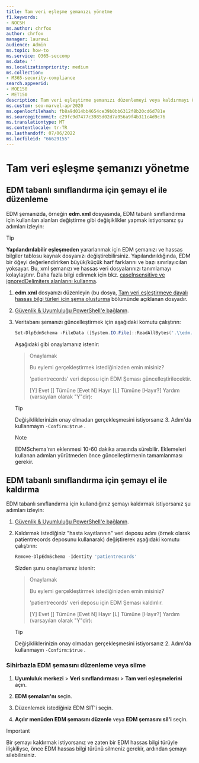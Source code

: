 ```yaml
---
title: Tam veri eşleşme şemanızı yönetme
f1.keywords:
- NOCSH
ms.author: chrfox
author: chrfox
manager: laurawi
audience: Admin
ms.topic: how-to
ms.service: O365-seccomp
ms.date: ''
ms.localizationpriority: medium
ms.collection:
- M365-security-compliance
search.appverid:
- MOE150
- MET150
description: Tam veri eşleştirme şemanızı düzenlemeyi veya kaldırmayı öğrenin.
ms.custom: seo-marvel-apr2020
ms.openlocfilehash: fb8a9d014bb4654ce39b0bb6312f8b20cd6d781e
ms.sourcegitcommit: c29fc9d7477c3985d02d7a956a9f4b311c4d9c76
ms.translationtype: MT
ms.contentlocale: tr-TR
ms.lasthandoff: 07/06/2022
ms.locfileid: "66629155"
---
```

# <a name="manage-your-exact-data-match-schema"></a>Tam veri eşleşme şemanızı yönetme

## <a name="editing-the-schema-for-edm-based-classification-manually"></a>EDM tabanlı sınıflandırma için şemayı el ile düzenleme

EDM şemanızda, örneğin **edm.xml** dosyasında, EDM tabanlı sınıflandırma için kullanılan alanları değiştirme gibi değişiklikler yapmak istiyorsanız şu adımları izleyin:

> [!TIP]
> **Yapılandırılabilir eşleşmeden** yararlanmak için EDM şemanızı ve hassas bilgiler tablosu kaynak dosyanızı değiştirebilirsiniz. Yapılandırıldığında, EDM bir öğeyi değerlendirirken büyük/küçük harf farklarını ve bazı sınırlayıcıları yoksayar. Bu, xml şemanızı ve hassas veri dosyalarınızı tanımlamayı kolaylaştırır. Daha fazla bilgi edinmek için bkz. [caseInsensitive ve ignoredDelimiters alanlarını kullanma](sit-get-started-exact-data-match-create-schema.md#using-the-caseinsensitive-and-ignoreddelimiters-fields).

1. **edm.xml** dosyanızı düzenleyin (bu dosya, [Tam veri eşleştirmeye dayalı hassas bilgi türleri için şema oluşturma](sit-get-started-exact-data-match-create-schema.md#create-the-schema-for-exact-data-match-based-sensitive-information-types) bölümünde açıklanan dosyadır.

2. [Güvenlik & Uyumluluğu PowerShell'e bağlanın](/powershell/exchange/connect-to-scc-powershell).

3. Veritabanı şemanızı güncelleştirmek için aşağıdaki komutu çalıştırın:

      ```powershell
      Set-DlpEdmSchema -FileData ([System.IO.File]::ReadAllBytes('.\\edm.xml')) -Confirm:$true
      ```

      Aşağıdaki gibi onaylamanız istenir:

      > Onaylamak
      >
      > Bu eylemi gerçekleştirmek istediğinizden emin misiniz?
      >
      > 'patientrecords' veri deposu için EDM Şeması güncelleştirilecektir.
      >
      > \[Y\] Evet \[\] Tümüne \[Evet N\] Hayır \[L\] Tümüne \[Hayır?\] Yardım (varsayılan olarak "Y"dir):

      > [!TIP]
      > Değişikliklerinizin onay olmadan gerçekleşmesini istiyorsanız 3. Adım'da kullanmayın `-Confirm:$true` .

      > [!NOTE]
      > EDMSchema'nın eklenmesi 10-60 dakika arasında sürebilir. Eklemeleri kullanan adımları yürütmeden önce güncelleştirmenin tamamlanması gerekir.

## <a name="removing-the-schema-for-edm-based-classification-manually"></a>EDM tabanlı sınıflandırma için şemayı el ile kaldırma

EDM tabanlı sınıflandırma için kullandığınız şemayı kaldırmak istiyorsanız şu adımları izleyin:

1. [Güvenlik & Uyumluluğu PowerShell'e bağlanın](/powershell/exchange/connect-to-scc-powershell).

2. Kaldırmak istediğiniz "hasta kayıtlarının" veri deposu adını (örnek olarak patientrecords deposunu kullanarak) değiştirerek aşağıdaki komutu çalıştırın:

      ```powershell
      Remove-DlpEdmSchema -Identity 'patientrecords'
      ```

      Sizden şunu onaylamanız istenir:

      > Onaylamak
      >
      > Bu eylemi gerçekleştirmek istediğinizden emin misiniz?
      >
      > 'patientrecords' veri deposu için EDM Şeması kaldırılır.
      >
      > \[Y\] Evet \[\] Tümüne \[Evet N\] Hayır \[L\] Tümüne \[Hayır?\] Yardım (varsayılan olarak "Y"dir):

      > [!TIP]
      > Değişikliklerinizin onay olmadan gerçekleşmesini istiyorsanız 2. Adım'da kullanmayın `-Confirm:$true` .

### <a name="edit-or-delete-the-edm-schema-with-the-wizard"></a>Sihirbazla EDM şemasını düzenleme veya silme

1. **Uyumluluk merkezi** \> **Veri sınıflandırması** \> **Tam veri eşleşmelerini** açın.

2. **EDM şemaları'nı** seçin.

3. Düzenlemek istediğiniz EDM SIT'i seçin.

4. **Açılır menüden EDM şemasını düzenle** veya **EDM şemasını sil'i** seçin.

> [!IMPORTANT]
> Bir şemayı kaldırmak istiyorsanız ve zaten bir EDM hassas bilgi türüyle ilişkiliyse, önce EDM hassas bilgi türünü silmeniz gerekir, ardından şemayı silebilirsiniz.
